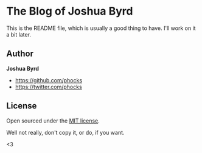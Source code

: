 # The Blog of Joshua Byrd

This is the README file, which is usually a good thing to have. I'll work on it a bit later.


## Author

**Joshua Byrd**
- <https://github.com/phocks>
- <https://twitter.com/phocks>


## License

Open sourced under the [MIT license](LICENSE.md). 

Well not really, don't copy it, or do, if you want.

<3
